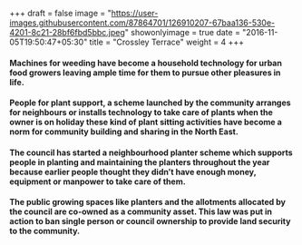 +++
draft = false
image = "https://user-images.githubusercontent.com/87864701/126910207-67baa136-530e-4201-8c21-28bf6fbd5bbc.jpeg"
showonlyimage = true
date = "2016-11-05T19:50:47+05:30"
title = "Crossley Terrace"
weight = 4
+++

<!-- ![alt text][logo]

[logo]: https://user-images.githubusercontent.com/87864701/127719300-e74067ef-ad8a-487e-8ac7-ad9d8d75a4a0.png "Crossley Terrace" -->

#### Machines for weeding have become a household technology for urban food growers leaving ample time for them to pursue other pleasures in life.
#### People for plant support, a scheme launched by the community arranges for neighbours or installs technology to take care of plants when the owner is on holiday these kind of plant sitting activities have become a norm for community building and sharing in the North East.
#### The council has started a neighbourhood planter scheme which supports people in planting and maintaining the planters throughout the year because earlier people thought they didn’t have enough money, equipment or manpower to take care of them.
#### The public growing spaces like planters and the allotments allocated by the council are co-owned as a community asset. This law was put in action to ban single person or council ownership to provide land security to the community.
